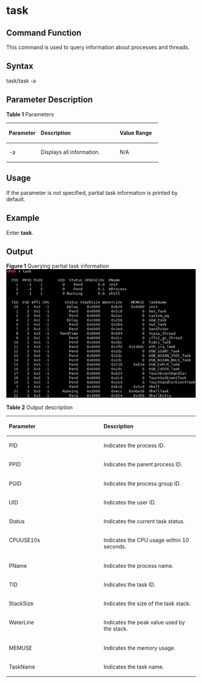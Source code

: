 # task<a name="EN-US_TOPIC_0000001051451548"></a>

## Command Function<a name="section0533181714106"></a>

This command is used to query information about processes and threads.

## Syntax<a name="section1014412308101"></a>

task/task -a

## Parameter Description<a name="section116057158506"></a>

**Table  1**  Parameters

<a name="table672mcpsimp"></a>
<table><thead align="left"><tr id="row678mcpsimp"><th class="cellrowborder" valign="top" width="21%" id="mcps1.2.4.1.1"><p id="p680mcpsimp"><a name="p680mcpsimp"></a><a name="p680mcpsimp"></a><strong id="b125104616912"><a name="b125104616912"></a><a name="b125104616912"></a>Parameter</strong></p>
</th>
<th class="cellrowborder" valign="top" width="52%" id="mcps1.2.4.1.2"><p id="p682mcpsimp"><a name="p682mcpsimp"></a><a name="p682mcpsimp"></a><strong id="b1786612506919"><a name="b1786612506919"></a><a name="b1786612506919"></a>Description</strong></p>
</th>
<th class="cellrowborder" valign="top" width="27%" id="mcps1.2.4.1.3"><p id="p684mcpsimp"><a name="p684mcpsimp"></a><a name="p684mcpsimp"></a><strong id="b195753017289"><a name="b195753017289"></a><a name="b195753017289"></a>Value Range</strong></p>
</th>
</tr>
</thead>
<tbody><tr id="row685mcpsimp"><td class="cellrowborder" valign="top" width="21%" headers="mcps1.2.4.1.1 "><p id="p687mcpsimp"><a name="p687mcpsimp"></a><a name="p687mcpsimp"></a>-a</p>
</td>
<td class="cellrowborder" valign="top" width="52%" headers="mcps1.2.4.1.2 "><p id="p689mcpsimp"><a name="p689mcpsimp"></a><a name="p689mcpsimp"></a>Displays all information.</p>
</td>
<td class="cellrowborder" valign="top" width="27%" headers="mcps1.2.4.1.3 "><p id="p691mcpsimp"><a name="p691mcpsimp"></a><a name="p691mcpsimp"></a>N/A</p>
</td>
</tr>
</tbody>
</table>

## Usage<a name="section2053502951112"></a>

If the parameter is not specified, partial task information is printed by default.

## Example<a name="section12629113381116"></a>

Enter  **task**.

## Output<a name="section19299103465015"></a>

**Figure  1**  Querying partial task information<a name="fig13685195715451"></a>  
![](figures/querying-partial-task-information.png "querying-partial-task-information")

**Table  2**  Output description

<a name="table809mcpsimp"></a>
<table><thead align="left"><tr id="row814mcpsimp"><th class="cellrowborder" valign="top" width="50%" id="mcps1.2.3.1.1"><p id="p816mcpsimp"><a name="p816mcpsimp"></a><a name="p816mcpsimp"></a>Parameter</p>
</th>
<th class="cellrowborder" valign="top" width="50%" id="mcps1.2.3.1.2"><p id="p818mcpsimp"><a name="p818mcpsimp"></a><a name="p818mcpsimp"></a>Description</p>
</th>
</tr>
</thead>
<tbody><tr id="row20360171311398"><td class="cellrowborder" valign="top" width="50%" headers="mcps1.2.3.1.1 "><p id="p123611139397"><a name="p123611139397"></a><a name="p123611139397"></a>PID</p>
</td>
<td class="cellrowborder" valign="top" width="50%" headers="mcps1.2.3.1.2 "><p id="p3361171333920"><a name="p3361171333920"></a><a name="p3361171333920"></a>Indicates the process ID.</p>
</td>
</tr>
<tr id="row262535153913"><td class="cellrowborder" valign="top" width="50%" headers="mcps1.2.3.1.1 "><p id="p862625163918"><a name="p862625163918"></a><a name="p862625163918"></a>PPID</p>
</td>
<td class="cellrowborder" valign="top" width="50%" headers="mcps1.2.3.1.2 "><p id="p1062611511398"><a name="p1062611511398"></a><a name="p1062611511398"></a>Indicates the parent process ID.</p>
</td>
</tr>
<tr id="row9683953153916"><td class="cellrowborder" valign="top" width="50%" headers="mcps1.2.3.1.1 "><p id="p76831753103915"><a name="p76831753103915"></a><a name="p76831753103915"></a>PGID</p>
</td>
<td class="cellrowborder" valign="top" width="50%" headers="mcps1.2.3.1.2 "><p id="p2068355383916"><a name="p2068355383916"></a><a name="p2068355383916"></a>Indicates the process group ID.</p>
</td>
</tr>
<tr id="row85721136402"><td class="cellrowborder" valign="top" width="50%" headers="mcps1.2.3.1.1 "><p id="p8572151313402"><a name="p8572151313402"></a><a name="p8572151313402"></a>UID</p>
</td>
<td class="cellrowborder" valign="top" width="50%" headers="mcps1.2.3.1.2 "><p id="p55721813164013"><a name="p55721813164013"></a><a name="p55721813164013"></a>Indicates the user ID.</p>
</td>
</tr>
<tr id="row19180126151415"><td class="cellrowborder" valign="top" width="50%" headers="mcps1.2.3.1.1 "><p id="p836mcpsimp"><a name="p836mcpsimp"></a><a name="p836mcpsimp"></a>Status</p>
</td>
<td class="cellrowborder" valign="top" width="50%" headers="mcps1.2.3.1.2 "><p id="p838mcpsimp"><a name="p838mcpsimp"></a><a name="p838mcpsimp"></a>Indicates the current task status.</p>
</td>
</tr>
<tr id="row511517331702"><td class="cellrowborder" valign="top" width="50%" headers="mcps1.2.3.1.1 "><p id="p2116833506"><a name="p2116833506"></a><a name="p2116833506"></a>CPUUSE10s</p>
</td>
<td class="cellrowborder" valign="top" width="50%" headers="mcps1.2.3.1.2 "><p id="p2011611331604"><a name="p2011611331604"></a><a name="p2011611331604"></a>Indicates the CPU usage within 10 seconds.</p>
</td>
</tr>
<tr id="row136191839311"><td class="cellrowborder" valign="top" width="50%" headers="mcps1.2.3.1.1 "><p id="p66199397110"><a name="p66199397110"></a><a name="p66199397110"></a>PName</p>
</td>
<td class="cellrowborder" valign="top" width="50%" headers="mcps1.2.3.1.2 "><p id="p11619153916110"><a name="p11619153916110"></a><a name="p11619153916110"></a>Indicates the process name.</p>
</td>
</tr>
<tr id="row824mcpsimp"><td class="cellrowborder" valign="top" width="50%" headers="mcps1.2.3.1.1 "><p id="p826mcpsimp"><a name="p826mcpsimp"></a><a name="p826mcpsimp"></a>TID</p>
</td>
<td class="cellrowborder" valign="top" width="50%" headers="mcps1.2.3.1.2 "><p id="p828mcpsimp"><a name="p828mcpsimp"></a><a name="p828mcpsimp"></a>Indicates the task ID.</p>
</td>
</tr>
<tr id="row839mcpsimp"><td class="cellrowborder" valign="top" width="50%" headers="mcps1.2.3.1.1 "><p id="p841mcpsimp"><a name="p841mcpsimp"></a><a name="p841mcpsimp"></a>StackSize</p>
</td>
<td class="cellrowborder" valign="top" width="50%" headers="mcps1.2.3.1.2 "><p id="p843mcpsimp"><a name="p843mcpsimp"></a><a name="p843mcpsimp"></a>Indicates the size of the task stack.</p>
</td>
</tr>
<tr id="row844mcpsimp"><td class="cellrowborder" valign="top" width="50%" headers="mcps1.2.3.1.1 "><p id="p846mcpsimp"><a name="p846mcpsimp"></a><a name="p846mcpsimp"></a>WaterLine</p>
</td>
<td class="cellrowborder" valign="top" width="50%" headers="mcps1.2.3.1.2 "><p id="p848mcpsimp"><a name="p848mcpsimp"></a><a name="p848mcpsimp"></a>Indicates the peak value used by the stack.</p>
</td>
</tr>
<tr id="row10188146131813"><td class="cellrowborder" valign="top" width="50%" headers="mcps1.2.3.1.1 "><p id="p218912671818"><a name="p218912671818"></a><a name="p218912671818"></a>MEMUSE</p>
</td>
<td class="cellrowborder" valign="top" width="50%" headers="mcps1.2.3.1.2 "><p id="p1518926151810"><a name="p1518926151810"></a><a name="p1518926151810"></a>Indicates the memory usage.</p>
</td>
</tr>
<tr id="row45465584313"><td class="cellrowborder" valign="top" width="50%" headers="mcps1.2.3.1.1 "><p id="p821mcpsimp"><a name="p821mcpsimp"></a><a name="p821mcpsimp"></a>TaskName</p>
</td>
<td class="cellrowborder" valign="top" width="50%" headers="mcps1.2.3.1.2 "><p id="p823mcpsimp"><a name="p823mcpsimp"></a><a name="p823mcpsimp"></a>Indicates the task name.</p>
</td>
</tr>
</tbody>
</table>


